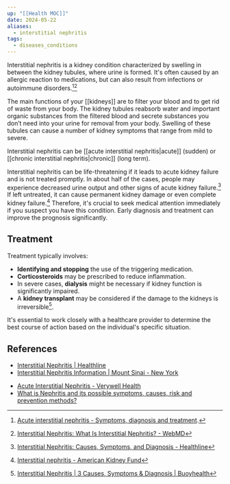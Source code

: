 ```yaml
---
up: "[[Health MOC]]"
date: 2024-05-22
aliases:
  - interstitial nephritis
tags:
  - diseases_conditions
---
```

Interstitial nephritis is a kidney condition characterized by swelling in between the kidney tubules, where urine is formed.  It's often caused by an allergic reaction to medications, but can also result from infections or autoimmune disorders.[^1][^2]

The main functions of your [[kidneys]] are to filter your blood and to get rid of waste from your body. The kidney tubules reabsorb water and important organic substances from the filtered blood and secrete substances you don’t need into your urine for removal from your body. Swelling of these tubules can cause a number of kidney symptoms that range from mild to severe.

Interstitial nephritis can be [[acute interstitial nephritis|acute]] (sudden) or [[chronic interstitial nephritis|chronic]] (long term).

Interstitial nephritis can be life-threatening if it leads to acute kidney failure and is not treated promptly. In about half of the cases, people may experience decreased urine output and other signs of acute kidney failure.[^3] If left untreated, it can cause permanent kidney damage or even complete kidney failure.[^4] Therefore, it's crucial to seek medical attention immediately if you suspect you have this condition. Early diagnosis and treatment can improve the prognosis significantly.

## Treatment
Treatment typically involves:
- **Identifying and stopping** the use of the triggering medication.
- **Corticosteroids** may be prescribed to reduce inflammation.
- In severe cases, **dialysis** might be necessary if kidney function is significantly impaired.
- A **kidney transplant** may be considered if the damage to the kidneys is irreversible[^5].

It's essential to work closely with a healthcare provider to determine the best course of action based on the individual's specific situation.

## References
* [Interstitial Nephritis | Healthline](https://www.healthline.com/health/interstitial-nephritis#causes "https://www.healthline.com/health/interstitial-nephritis#causes")
* [Interstitial Nephritis Information | Mount Sinai - New York](https://www.mountsinai.org/health-library/diseases-conditions/interstitial-nephritis)
- [Acute Interstitial Nephritis - Verywell Health](https://www.verywellhealth.com/acute-interstitial-nephritis-4153357)
- [What is Nephritis and its possible symptoms, causes, risk and prevention methods?](https://www.msn.com/en-us/health/condition/Nephritis/hp-Nephritis?source=conditioncdx)

<!-- Footnotes -->
[^1]: [Acute interstitial nephritis - Symptoms, diagnosis and treatment](https://bestpractice.bmj.com/crawler/topics/en-gb/938).
[^2]: [Interstitial Nephritis: What Is Interstitial Nephritis? - WebMD](https://www.webmd.com/a-to-z-guides/what-is-interstitial-nephritis)
[^3]: [Interstitial Nephritis: Causes, Symptoms, and Diagnosis - Healthline](https://www.healthline.com/health/interstitial-nephritis)
[^4]: [Interstitial nephritis - American Kidney Fund](https://www.kidneyfund.org/all-about-kidneys/other-kidney-diseases/interstitial-nephritis)
[^5]: [Interstitial Nephritis | 3 Causes, Symptoms & Diagnosis | Buoyhealth](https://www.buoyhealth.com/learn/interstitial-nephritis)